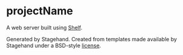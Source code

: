 # __projectName__

A web server built using [Shelf](https://pub.dartlang.org/packages/shelf).

Generated by Stagehand.
Created from templates made available by Stagehand under a BSD-style
[license](https://github.com/dart-lang/stagehand/blob/master/LICENSE).
